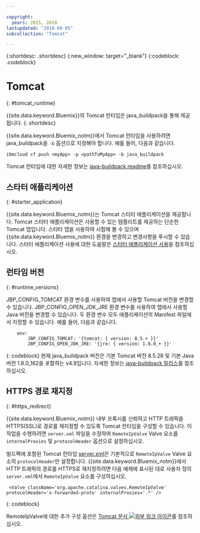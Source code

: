 ```yaml
---

copyright:
  years: 2015, 2018
lastupdated: "2018-09-05"
subcollection: "Tomcat"

---
```


{:shortdesc: .shortdesc}
{:new_window: target="_blank"}
{:codeblock: .codeblock}


# Tomcat
{: #tomcat_runtime}

{{site.data.keyword.Bluemix}}의 Tomcat 런타임은 java_buildpack을 통해 제공됩니다.
{: shortdesc}

{{site.data.keyword.Bluemix_notm}}에서 Tomcat 런타임을 사용하려면 java_buildpack을 `-b` 옵션으로 지정해야 합니다. 예를 들어, 다음과 같습니다.

```
ibmcloud cf push <myApp> -p <pathToMyApp> -b java_buildpack
```

Tomcat 런타임에 대한 자세한 정보는
[java-buildpack readme](https://github.com/cloudfoundry/java-buildpack/blob/master/README.md)를 참조하십시오.

## 스타터 애플리케이션
{: #starter_application}

{{site.data.keyword.Bluemix_notm}}는 Tomcat 스타터 애플리케이션을 제공합니다.  Tomcat 스타터 애플리케이션은 사용할 수 있는 템플리트를 제공하는 단순한 Tomcat 앱입니다. 스타터 앱을 사용하여 시험해 볼 수 있으며 {{site.data.keyword.Bluemix_notm}} 환경을 변경하고 변경사항을 푸시할 수
있습니다. 스타터 애플리케이션 사용에 대한 도움말은 [스타터 애플리케이션 사용](../common/starter_app_usage.html)을 참조하십시오.

## 런타임 버전
{: #runtime_versions}

JBP_CONFIG_TOMCAT 환경 변수를 사용하여 앱에서 사용할 Tomcat 버전을 변경할 수 있습니다.
JBP_CONFIG_OPEN_JDK_JRE 환경 변수를 사용하여 앱에서 사용할 Java 버전을 변경할 수 있습니다.
두 환경 변수 모두 애플리케이션의 Manifest 파일에서 지정할 수 있습니다.  예를 들어, 다음과 같습니다.
```
    env:
        JBP_CONFIG_TOMCAT: '{tomcat: { version: 8.5.+ }}'
        JBP_CONFIG_OPEN_JDK_JRE: '{jre: { version: 1.8.0_+ }}'
```
{: codeblock}
현재 java_buildpack 버전은 기본 Tomcat 버전 8.5.28 및 기본 Java 버전 1.8.0_162을 포함하는 v4.9입니다.
자세한 정보는 [java-buildpack 릴리스](https://github.com/cloudfoundry/java-buildpack/releases/tag/v4.9)를 참조하십시오.

## HTTPS 경로 재지정
{: #https_redirect}

{{site.data.keyword.Bluemix_notm}} 내부 프록시를 신뢰하고 HTTP 트래픽을 HTTPS(SSL)로 경로를 재지정할 수 있도록 Tomcat 런타임을 구성할 수 있습니다.
이 작업을 수행하려면 `server.xml` 파일을 수정하여 `RemoteIpValve` Valve 요소를 `internalProxies` 및 `protocolHeader` 옵션으로 설정하십시오.

빌드팩에 포함된 Tomcat 런타임 [server.xml](https://github.com/cloudfoundry/java-buildpack/blob/master/resources/tomcat/conf/server.xml)은 기본적으로 `RemoteIpValve` Valve 요소의 `protocolHeader`만 설정합니다.  {{site.data.keyword.Bluemix_notm}}에서 HTTP 트래픽의 경로를 HTTPS로 재지정하려면 다음 예제에 표시된 대로 사용자 정의 `server.xml`에서 `RemoteIpValve` 요소를 구성하십시오.

```
 <Valve className='org.apache.catalina.valves.RemoteIpValve' protocolHeader='x-forwarded-proto' internalProxies='.*' />
```
{: codeblock}

RemoteIpValve에 대한 추가 구성 옵션은
[Tomcat 문서 ![외부 링크 아이콘](../../icons/launch-glyph.svg "외부 링크 아이콘")](https://tomcat.apache.org/tomcat-8.5-doc/api/org/apache/catalina/valves/RemoteIpValve.html)를 참조하십시오.
